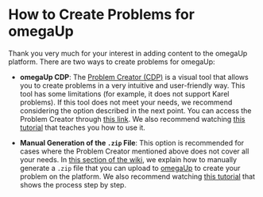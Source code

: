 # How to Create Problems for omegaUp

Thank you very much for your interest in adding content to the omegaUp platform. There are two ways to create problems for omegaUp:

* **omegaUp CDP**: The [Problem Creator (CDP)](https://omegaup.com/problem/creator) is a visual tool that allows you to create problems in a very intuitive and user-friendly way. This tool has some limitations (for example, it does not support Karel problems). If this tool does not meet your needs, we recommend considering the option described in the next point. You can access the Problem Creator through [this link](https://omegaup.com/problem/creator). We also recommend watching [this tutorial](https://www.youtube.com/watch?v=cUUP9DqQ1Vg) that teaches you how to use it.

* **Manual Generation of the `.zip` File**: This option is recommended for cases where the Problem Creator mentioned above does not cover all your needs. In [this section of the wiki](https://github.com/omegaup/omegaup/blob/main/frontend/www/docs/Generaci%C3%B3n-Manual-de-Archivo-.zip-para-Problemas.md), we explain how to manually generate a `.zip` file that you can upload to [omegaUp](https://omegaup.com/problem/new/) to create your problem on the platform. We also recommend watching [this tutorial](https://www.youtube.com/watch?v=LfyRSsgrvNc) that shows the process step by step.
